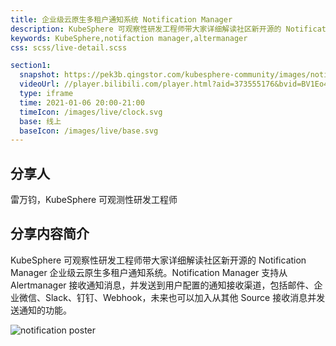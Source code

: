 ```yaml
---
title: 企业级云原生多租户通知系统 Notification Manager
description: KubeSphere 可观察性研发工程师带大家详细解读社区新开源的 Notification Manager 企业级云原生多租户通知系统。Notification Manager 支持从 Alertmanager 接收通知消息，并发送到用户配置的通知接收渠道，包括邮件、企业微信、Slack、钉钉、Webhook，未来也可以加入从其他 Source 接收消息并发送通知的功能。
keywords: KubeSphere,notifaction manager,altermanager
css: scss/live-detail.scss

section1:
  snapshot: https://pek3b.qingstor.com/kubesphere-community/images/notification-kubesphere.jpeg
  videoUrl: //player.bilibili.com/player.html?aid=373555176&bvid=BV1Eo4y1f7Mi&cid=277936370&page=1&high_quality=1
  type: iframe
  time: 2021-01-06 20:00-21:00
  timeIcon: /images/live/clock.svg
  base: 线上
  baseIcon: /images/live/base.svg
---
```


## 分享人

雷万钧，KubeSphere 可观测性研发工程师

## 分享内容简介

KubeSphere 可观察性研发工程师带大家详细解读社区新开源的 Notification Manager 企业级云原生多租户通知系统。Notification Manager 支持从 Alertmanager 接收通知消息，并发送到用户配置的通知接收渠道，包括邮件、企业微信、Slack、钉钉、Webhook，未来也可以加入从其他 Source 接收消息并发送通知的功能。

![notification poster](https://pek3b.qingstor.com/kubesphere-community/images/notification-live-poster.png)